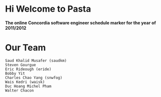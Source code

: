 # Hi Welcome to Pasta
#### The online Concordia software engineer schedule marker for the year of 2011/2012

# Our Team
	
	Saud Khalid Musafer (saudkm)
	Steven Gourgue
	Eric Rideough (eride)
	Bobby Yit
	Charles Chao Yang (snwfog)
	Wais Kedri (waisk)
	Duc Hoang Michel Pham
	Walter Chacon

